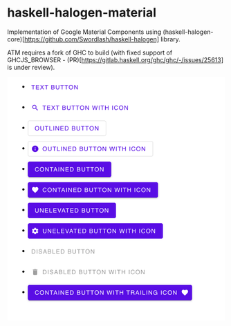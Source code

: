 # haskell-halogen-material

Implementation of Google Material Components using (haskell-halogen-core)[https://github.com/Swordlash/haskell-halogen] library.

ATM requires a fork of GHC to build (with fixed support of GHCJS_BROWSER - (PR)[https://gitlab.haskell.org/ghc/ghc/-/issues/25613] is under review).

![image](screenshot.png)
